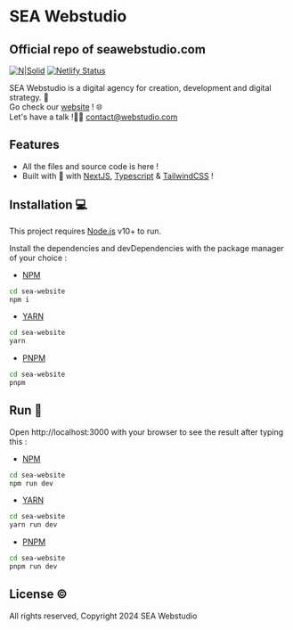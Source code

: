 # SEA Webstudio

## Official repo of seawebstudio.com

[![N|Solid](https://cldup.com/dTxpPi9lDf.thumb.png)](https://nodesource.com/products/nsolid)
[![Netlify Status](https://api.netlify.com/api/v1/badges/c23d3e8f-63c3-41f5-a61d-0f392169fc78/deploy-status)](https://app.netlify.com/sites/seawebstudio/deploys)

SEA Webstudio is a digital agency for creation, development and digital strategy. 🚀  
Go check our [website](seawebstudio.com) ! 🌐  
Let's have a talk !👋🏻 contact@webstudio.com

## Features

- All the files and source code is here !
- Built with 💖 with [NextJS](https://nextjs.org/), [Typescript](https://www.typescriptlang.org/) & [TailwindCSS](https://tailwindcss.com/) !

## Installation 💻

This project requires [Node.js](https://nodejs.org/) v10+ to run.

Install the dependencies and devDependencies with the
package manager of your choice :

- [NPM](https://www.npmjs.com/)

```sh
cd sea-website
npm i

```

- [YARN](https://yarnpkg.com/)

```sh
cd sea-website
yarn

```

- [PNPM](https://pnpm.io/)

```sh
cd sea-website
pnpm

```

## Run 🚀

Open http://localhost:3000 with your browser to see the result after typing this :

- [NPM](https://www.npmjs.com/)

```sh
cd sea-website
npm run dev

```

- [YARN](https://yarnpkg.com/)

```sh
cd sea-website
yarn run dev

```

- [PNPM](https://pnpm.io/)

```sh
cd sea-website
pnpm run dev

```

## License ©️

All rights reserved,
Copyright 2024 SEA Webstudio
